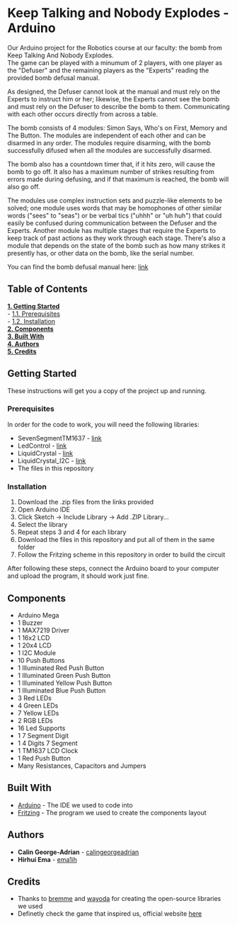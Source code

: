 # Keep Talking and Nobody Explodes - Arduino
Our Arduino project for the Robotics course at our faculty: the bomb from Keep Talking And Nobody Explodes.  
The game can be played with a minumum of 2 players, with one player as the "Defuser" and the remaining players as the "Experts" reading the provided bomb defusal manual.    

As designed, the Defuser cannot look at the manual and must rely on the Experts to instruct him or her; likewise, the Experts cannot see the bomb and must rely on the Defuser to describe the bomb to them. Communicating with each other occurs directly from across a table.
  
The bomb consists of 4 modules: Simon Says, Who's on First, Memory and The Button. The modules are independent of each other and can be disarmed in any order. The modules require disarming, with the bomb successfully difused when all the modules are successfully disarmed.  

The bomb also has a countdown timer that, if it hits zero, will cause the bomb to go off. It also has a maximum number of strikes resulting from errors made during defusing, and if that maximum is reached, the bomb will also go off.  

The modules use complex instruction sets and puzzle-like elements to be solved; one module uses words that may be homophones of other similar words ("sees" to "seas") or be verbal tics ("uhhh" or "uh huh") that could easily be confused during communication between the Defuser and the Experts. Another module has multiple stages that require the Experts to keep track of past actions as they work through each stage. There's also a module that depends on the state of the bomb such as how many strikes it presently has, or other data on the bomb, like the serial number.  

You can find the bomb defusal manual here: [link](https://ema1ih.github.io/ArduinoKTANE-Manual/)

## Table of Contents
**[1. Getting Started](#getting-started)**  
    - [1.1. Prerequisites](#prerequisites)  
    - [1.2. Installation](#installation)  
**[2. Components](#components)**  
**[3. Built With](#built-with)**  
**[4. Authors](#authors)**  
**[5. Credits](#credits)**  


## Getting Started
These instructions will get you a copy of the project up and running.

### Prerequisites
In order for the code to work, you will need the following libraries:  
- SevenSegmentTM1637 - [link](https://github.com/bremme/arduino-tm1637)  
- LedControl - [link](https://github.com/wayoda/LedControl)  
- LiquidCrystal - [link](https://www.arduinolibraries.info/libraries/liquid-crystal)  
- LiquidCrystal_I2C - [link](https://www.arduinolibraries.info/libraries/liquid-crystal-i2-c?fbclid=IwAR016eH4yHLd4HKqA-OcUghdO19ukQlUcGXE2mY0AUaA8aWecJZJvaQrt5E)
- The files in this repository

### Installation
1. Download the .zip files from the links provided
2. Open Arduino IDE
3. Click Sketch -> Include Library -> Add .ZIP Library...
4. Select the library
5. Repeat steps 3 and 4 for each library
6. Download the files in this repository and put all of them in the same folder
7. Follow the Fritzing scheme in this repository in order to build the circuit

After following these steps, connect the Arduino board to your computer and upload the program, it should work just fine.

## Components
 - Arduino Mega
 - 1 Buzzer
 - 1 MAX7219 Driver
 - 1 16x2 LCD
 - 1 20x4 LCD
 - 1 I2C Module
 - 10 Push Buttons
 - 1 Illuminated Red Push Button
 - 1 Illuminated Green Push Button
 - 1 Illuminated Yellow Push Button
 - 1 Illuminated Blue Push Button
 - 3 Red LEDs
 - 4 Green LEDs
 - 7 Yellow LEDs
 - 2 RGB LEDs
 - 16 Led Supports
 - 1 7 Segment Digit
 - 1 4 Digits 7 Segment
 - 1 TM1637 LCD Clock
 - 1 Red Push Button
 - Many Resistances, Capacitors and Jumpers

## Built With

* [Arduino](https://www.arduino.cc/en/main/software) - The IDE we used to code into
* [Fritzing](http://fritzing.org/home/) - The program we used to create the components layout

## Authors

* **Calin George-Adrian** - [calingeorgeadrian](https://github.com/calingeorgeadrian)
* **Hirhui Ema** - [ema1ih](https://github.com/ema1ih)

## Credits

* Thanks to [bremme](https://github.com/bremme) and [wayoda](https://github.com/wayoda) for creating the open-source libraries we used
* Definetly check the game that inspired us, official website [here](https://keeptalkinggame.com/)
